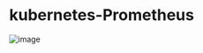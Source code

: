 # kubernetes-Prometheus
![image](https://github.com/user-attachments/assets/06f4e72f-fa94-44d0-a19b-c003bd173d22)
